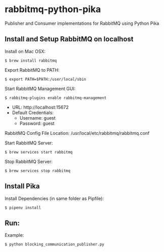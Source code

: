 # rabbitmq-python-pika
Publisher and Consumer implementations for RabbitMQ using Python Pika

## Install and Setup RabbitMQ on localhost
Install on Mac OSX:
    
    $ brew install rabbitmq
    
Export RabbitMQ to PATH:

    $ export PATH=$PATH:/user/local/sbin
    
Start RabbitMQ Management GUI:

    $ rabbitmq-plugins enable rabbitmq-management
    
  - URL: http://localhost:15672
  - Default Credentials: 
    - Username: guest
    - Password: guest
  
RabbitMQ Config File Location: /usr/local/etc/rabbitmq/rabbitmq.conf

Start RabbitMQ Server:

    $ brew services start rabbitmq
    
Stop RabbitMQ Server:

    $ brew services stop rabbitmq

## Install Pika
Install Dependencies (in same folder as Pipfile):

    $ pipenv install 
    
## Run:
Example:

    $ python blocking_communication_publisher.py
